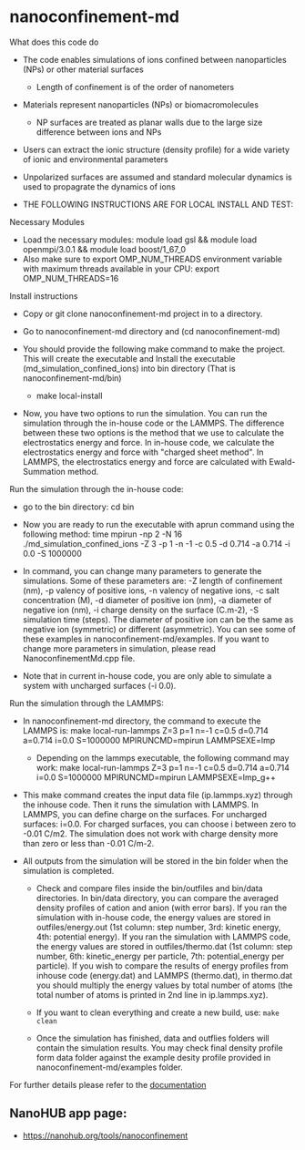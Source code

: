 # nanoconfinement-md

What does this code do
* The code enables simulations of ions confined between nanoparticles (NPs) or other material surfaces
    * Length of confinement is of the order of nanometers
* Materials represent nanoparticles (NPs) or biomacromolecules
    * NP surfaces are treated as planar walls due to the large size difference between ions and NPs
* Users can extract the ionic structure (density profile) for a wide variety of ionic and environmental parameters
* Unpolarized surfaces are assumed and standard molecular dynamics is used to propagrate the dynamics of ions

* THE FOLLOWING INSTRUCTIONS ARE FOR LOCAL INSTALL AND TEST:

Necessary Modules

* Load the necessary modules: module load gsl && module load openmpi/3.0.1 && module load boost/1_67_0
* Also make sure to export OMP_NUM_THREADS environment variable with maximum threads available in your CPU: export OMP_NUM_THREADS=16

Install instructions

* Copy or git clone nanoconfinement-md project in to a directory.
* Go to nanoconfinement-md directory and (cd nanoconfinement-md)
* You should provide the following make command to make the project. This will create the executable and Install the executable (md_simulation_confined_ions) into bin directory (That is nanoconfinement-md/bin)
   * make local-install

* Now, you have two options to run the simulation. You can run the simulation through the in-house code or the LAMMPS. The difference between these two options is the method that we use to calculate the electrostatics energy and force. In in-house code, we calculate the electrostatics energy and force with "charged sheet method". In LAMMPS, the electrostatics energy and force are calculated with Ewald-Summation method.

Run the simulation through the in-house code:

* go to the bin directory: cd bin

* Now you are ready to run the executable with aprun command using the following method: time mpirun -np 2 -N 16 ./md_simulation_confined_ions -Z 3 -p 1 -n -1 -c 0.5 -d 0.714 -a 0.714 -i 0.0 -S 1000000
* In command, you can change many parameters to generate the simulations. Some of these parameters are: -Z length of confinement (nm), -p valency of positive ions, -n valency of negative ions, -c salt concentration (M), -d diameter of positive ion (nm), -a diameter of negative ion (nm), -i charge density on the surface (C.m-2), -S simulation time (steps). The diameter of positive ion can be the same as negative ion (symmetric) or different (asymmetric). You can see some of these examples in nanoconfinement-md/examples. If you want to change more parameters in simulation, please read NanoconfinementMd.cpp file.
* Note that in current in-house code, you are only able to simulate a system with uncharged surfaces (-i 0.0).

Run the simulation through the LAMMPS:

* In nanoconfinement-md directory, the command to execute the LAMMPS is: make local-run-lammps Z=3 p=1 n=-1 c=0.5 d=0.714 a=0.714 i=0.0 S=1000000 MPIRUNCMD=mpirun LAMMPSEXE=lmp
   * Depending on the lammps executable, the following command may work: make local-run-lammps Z=3 p=1 n=-1 c=0.5 d=0.714 a=0.714 i=0.0 S=1000000 MPIRUNCMD=mpirun LAMMPSEXE=lmp_g++
* This make command creates the input data file (ip.lammps.xyz) through the inhouse code. Then it runs the simulation with LAMMPS. In LAMMPS, you can define charge on the surfaces. For uncharged surfaces: i=0.0. For charged surfaces, you can choose i between zero to -0.01 C/m2. The simulation does not work with charge density more than zero or less than -0.01 C/m-2.

* All outputs from the simulation will be stored in the bin folder when the simulation is completed.
   * Check and compare files inside the bin/outfiles and bin/data directories. In bin/data directory, you can compare the averaged density profiles of cation and anion (with error bars). If you ran the simulation with in-house code, the energy values are stored in outfiles/energy.out (1st column: step number, 3rd: kinetic energy, 4th: potential energy). If you ran the simulation with LAMMPS code, the energy values are stored in outfiles/thermo.dat (1st column: step number, 6th: kinetic_energy per particle, 7th: potential_energy per particle). If you wish to compare the results of energy profiles from inhouse code (energy.dat) and LAMMPS (thermo.dat), in thermo.dat you should multiply the energy values by total number of atoms (the total number of atoms is printed in 2nd line in ip.lammps.xyz).

   * If you want to clean everything and create a new build, use: ```make clean```
   * Once the simulation has finished, data and outflies folders will contain the simulation results. You may check final density profile form data folder against the example desity profile provided in nanoconfinement-md/examples folder.


For further details please refer to the [documentation](https://softmaterialslab.github.io/nanoconfinement-md/)

## NanoHUB app page:
* https://nanohub.org/tools/nanoconfinement
